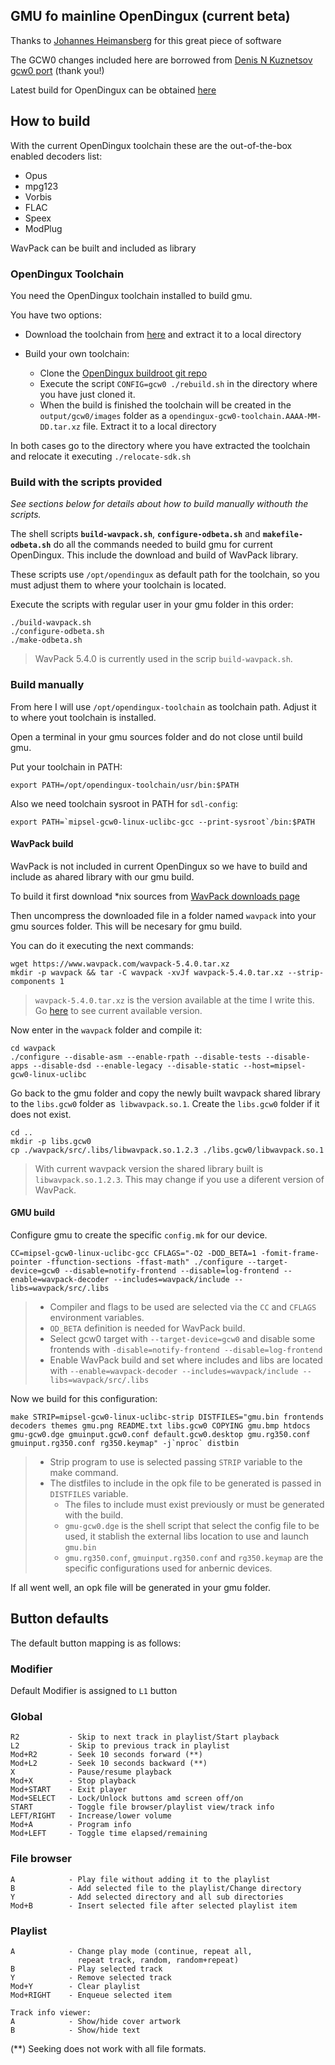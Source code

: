 ## GMU fo mainline OpenDingux (current beta)

Thanks to [Johannes Heimansberg](http://wej.k.vu/projects/gmu/) for this great piece of software

The GCW0 changes included here are borrowed from [Denis N Kuznetsov gcw0 port](https://github.com/denis-n-kuznetsov/gmu) (thank you!)

Latest build for OpenDingux can be obtained [here](http://od.abstraction.se/opendingux/latest/)

## How to build

With the current OpenDingux toolchain these are the out-of-the-box enabled decoders list:

- Opus
- mpg123
- Vorbis
- FLAC
- Speex
- ModPlug

WavPack can be built and included as library


### OpenDingux Toolchain

You need the OpenDingux toolchain installed to build gmu.

You have two options:

- Download the toolchain from [here](http://od.abstraction.se/opendingux/toolchain/) and extract it to a local directory 
- Build your own toolchain:

    - Clone the [OpenDingux buildroot git repo](`https://github.com/OpenDingux/buildroot`)
    - Execute the script `CONFIG=gcw0 ./rebuild.sh` in the directory where you have just cloned it.
    - When the build is finished the toolchain will be created in the `output/gcw0/images` folder as a `opendingux-gcw0-toolchain.AAAA-MM-DD.tar.xz` file. Extract it to a local directory

In both cases go to the directory where you have extracted the toolchain and relocate it executing `./relocate-sdk.sh`


### Build with the scripts provided

_See sections below for details about how to build manually withouth the scripts._

The shell scripts **`build-wavpack.sh`**, **`configure-odbeta.sh`** and **`makefile-odbeta.sh`** do all the commands needed to build gmu for current OpenDingux. This include the download and build of WavPack library. 

These scripts use `/opt/opendingux` as default path for the toolchain, so you must adjust them to where your toolchain is located.

Execute the scripts with regular user in your gmu folder in this order:

    ./build-wavpack.sh
    ./configure-odbeta.sh
    ./make-odbeta.sh

> WavPack 5.4.0 is currently used in the scrip `build-wavpack.sh`.


### Build manually

From here I will use `/opt/opendingux-toolchain` as toolchain path. Adjust it to where yout toolchain is installed.

Open a terminal in your gmu sources folder and do not close until build gmu.

Put your toolchain in PATH:

    export PATH=/opt/opendingux-toolchain/usr/bin:$PATH

Also we need toolchain sysroot in PATH for `sdl-config`:

    export PATH=`mipsel-gcw0-linux-uclibc-gcc --print-sysroot`/bin:$PATH 

#### WavPack build

WavPack is not included in current OpenDingux so we have to build and include as ahared library with our gmu build.

To build it first download *nix sources from [WavPack downloads page](https://www.wavpack.com/downloads.html#sources)

Then uncompress the downloaded file in a folder named `wavpack` into your gmu sources folder. This will be necesary for gmu build.

You can do it executing the next commands:

    wget https://www.wavpack.com/wavpack-5.4.0.tar.xz
    mkdir -p wavpack && tar -C wavpack -xvJf wavpack-5.4.0.tar.xz --strip-components 1

> `wavpack-5.4.0.tar.xz` is the version available at the time I write this. Go [here](https://www.wavpack.com/downloads.html) to see current available version.

Now enter in the `wavpack` folder and compile it:

    cd wavpack
    ./configure --disable-asm --enable-rpath --disable-tests --disable-apps --disable-dsd --enable-legacy --disable-static --host=mipsel-gcw0-linux-uclibc

Go back to the gmu folder and copy the newly built wavpack shared library to the `libs.gcw0` folder as` libwavpack.so.1`. Create the `libs.gcw0` folder if it does not exist.

    cd ..
    mkdir -p libs.gcw0
    cp ./wavpack/src/.libs/libwavpack.so.1.2.3 ./libs.gcw0/libwavpack.so.1

> With current wavpack version the shared library built is `libwavpack.so.1.2.3`. This may change if you use a diferent version of WavPack.


#### GMU build

Configure gmu to create the specific `config.mk` for our device.

    CC=mipsel-gcw0-linux-uclibc-gcc CFLAGS="-O2 -DOD_BETA=1 -fomit-frame-pointer -ffunction-sections -ffast-math" ./configure --target-device=gcw0 --disable=notify-frontend --disable=log-frontend --enable=wavpack-decoder --includes=wavpack/include --libs=wavpack/src/.libs

>- Compiler and flags to be used are selected via the `CC` and `CFLAGS` environment variables.
>- `OD_BETA` definition is needed for WavPack build. 
>- Select gcw0 target with `--target-device=gcw0` and disable some frontends with `-disable=notify-frontend --disable=log-frontend`
>- Enable WavPack build and set where includes and libs are located with `--enable=wavpack-decoder --includes=wavpack/include --libs=wavpack/src/.libs`


Now we build for this configuration:

    make STRIP=mipsel-gcw0-linux-uclibc-strip DISTFILES="gmu.bin frontends decoders themes gmu.png README.txt libs.gcw0 COPYING gmu.bmp htdocs gmu-gcw0.dge gmuinput.gcw0.conf default.gcw0.desktop gmu.rg350.conf gmuinput.rg350.conf rg350.keymap" -j`nproc` distbin

>- Strip program to use is selected passing `STRIP` variable to the make command.
>- The distfiles to include in the opk file to be generated is passed in `DISTFILES` variable.
>     - The files to include must exist previously or must be generated with the build.
>     - `gmu-gcw0.dge` is the shell script that select the config file to be used, it stablish the external libs location to use and launch `gmu.bin`
>     - `gmu.rg350.conf`, `gmuinput.rg350.conf` and `rg350.keymap` are the specific configurations used for anbernic devices.

If all went well, an opk file will be generated in your gmu folder.

## Button defaults

The default button mapping is as follows:

### Modifier
Default Modifier is assigned to `L1` button

### Global

```
R2           - Skip to next track in playlist/Start playback
L2           - Skip to previous track in playlist
Mod+R2       - Seek 10 seconds forward (**)
Mod+L2       - Seek 10 seconds backward (**)
X            - Pause/resume playback
Mod+X        - Stop playback
Mod+START    - Exit player
Mod+SELECT   - Lock/Unlock buttons amd screen off/on
START        - Toggle file browser/playlist view/track info
LEFT/RIGHT   - Increase/lower volume
Mod+A        - Program info
Mod+LEFT     - Toggle time elapsed/remaining
```

### File browser

```
A            - Play file without adding it to the playlist
B            - Add selected file to the playlist/Change directory
Y            - Add selected directory and all sub directories
Mod+B        - Insert selected file after selected playlist item
```

### Playlist

```
A            - Change play mode (continue, repeat all, 
               repeat track, random, random+repeat)
B            - Play selected track
Y            - Remove selected track
Mod+Y        - Clear playlist
Mod+RIGHT    - Enqueue selected item

Track info viewer:
A            - Show/hide cover artwork
B            - Show/hide text
```

(**) Seeking does not work with all file formats.
